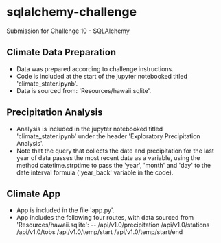 # sqlalchemy-challenge
Submission for Challenge 10 - SQLAlchemy

## Climate Data Preparation
- Data was prepared according to challenge instructions.
- Code is included at the start of the jupyter notebooked titled 'climate_stater.ipynb'.
- Data is sourced from: 'Resources/hawaii.sqlite'.
## Precipitation Analysis
- Analysis is included in the jupyter notebooked titled 'climate_stater.ipynb' under the header 'Exploratory Precipitation Analysis'.
- Note that the query that collects the date and precipitation for the last year of data passes the most recent date as a variable, using the method datetime.strptime to pass the 'year', 'month' and 'day' to the date interval formula ('year_back' variable in the code).
## Climate App
- App is included in the file 'app.py'.
- App includes the following four routes, with data sourced from 'Resources/hawaii.sqlite':
--      /api/v1.0/precipitation
        /api/v1.0/stations
        /api/v1.0/tobs
        /api/v1.0/temp/start
        /api/v1.0/temp/start/end

